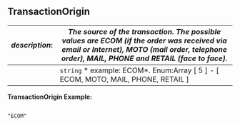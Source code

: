 
## TransactionOrigin

| *description*:   | *The source of the transaction. The possible values are ECOM (if the order was received via email or Internet), MOTO (mail order, telephone order), MAIL, PHONE and RETAIL (face to face).*|
|----|----|
|    |  ``` string ```  * example: ECOM*. Enum:Array [ 5 ] - [ ECOM, MOTO, MAIL, PHONE, RETAIL ]|

**TransactionOrigin Example:**

```{r}

"ECOM"

```
